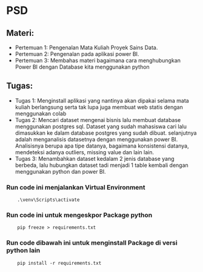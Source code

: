 # PSD

## Materi:

- Pertemuan 1: Pengenalan Mata Kuliah Proyek Sains Data.
- Pertemuan 2: Pengenalan pada aplikasi power BI.
- Pertemuan 3: Membahas materi bagaimana cara menghubungkan Power BI dengan Database kita menggunakan python

## Tugas:

- Tugas 1: Menginstall aplikasi yang nantinya akan dipakai selama mata kuliah berlangsung serta tak lupa juga membuat web statis dengan menggunakan colab
- Tugas 2: Mencari dataset mengenai bisnis lalu membuat database menggunakan postgres sql. Dataset yang sudah mahasiswa cari lalu dimasukkan ke dalam database postgres yang sudah dibuat. selanjutnya adalah menganalisis datasetnya dengan menggunakan power BI. Analisisnya berupa apa tipe datanya, bagaimana konsistensi datanya, mendeteksi adanya outliers, missing value dan lain lain.
- Tugas 3: Menambahkan dataset kedalam 2 jenis database yang berbeda, lalu hubungkan dataset tadi menjadi 1 table kembali dengan menggunakan python dan power BI. 



### Run code ini menjalankan Virtual Environment

        .\venv\Scripts\activate

### Run code ini untuk mengeskpor Package python

        pip freeze > requirements.txt

### Run code dibawah ini untuk menginstall Package di versi python lain

        pip install -r requirements.txt
